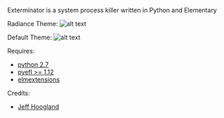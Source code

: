 Exterminator is a system process killer written in Python and Elementary

Radiance Theme:
![alt text](https://raw.githubusercontent.com/JeffHoogland/exterminator/master/screenshot/exterminator.png "Exterminator") 

Default Theme:
![alt text](https://raw.githubusercontent.com/JeffHoogland/exterminator/master/screenshot/exterminator-default.png "Exterminator")

Requires:
- [python 2.7](https://www.python.org/)
- [pyefl >= 1.12](http://git.enlightenment.org/bindings/python/python-efl.git/)
- [elmextensions](https://github.com/JeffHoogland/python-elm-extensions)

Credits: 
- [Jeff Hoogland](http://www.jeffhoogland.com/)

